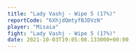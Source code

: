 ```yaml
---
title: "Lady Vashj - Wipe 5 (17%)"
reportCode: "6XhjdQmtyfBJDVzN"
player: "Misaia"
fight: "Lady Vashj - Wipe 5 (17%)"
date: 2021-10-03T19:05:08.133000+00:00
---
```

